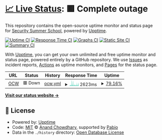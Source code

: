 # [📈 Live Status](https://security-summer-school.github.io/upptime): <!--live status--> **🟥 Complete outage**

This repository contains the open-source uptime monitor and status page for [Security Summer School](https://security-summer-school.github.io/), powered by [Upptime](https://github.com/upptime/upptime).

[![Uptime CI](https://github.com/security-summer-school/upptime/workflows/Uptime%20CI/badge.svg)](https://github.com/security-summer-school/upptime/actions?query=workflow%3A%22Uptime+CI%22)
[![Response Time CI](https://github.com/security-summer-school/upptime/workflows/Response%20Time%20CI/badge.svg)](https://github.com/security-summer-school/upptime/actions?query=workflow%3A%22Response+Time+CI%22)
[![Graphs CI](https://github.com/security-summer-school/upptime/workflows/Graphs%20CI/badge.svg)](https://github.com/security-summer-school/upptime/actions?query=workflow%3A%22Graphs+CI%22)
[![Static Site CI](https://github.com/security-summer-school/upptime/workflows/Static%20Site%20CI/badge.svg)](https://github.com/security-summer-school/upptime/actions?query=workflow%3A%22Static+Site+CI%22)
[![Summary CI](https://github.com/security-summer-school/upptime/workflows/Summary%20CI/badge.svg)](https://github.com/security-summer-school/upptime/actions?query=workflow%3A%22Summary+CI%22)

With [Upptime](https://upptime.js.org), you can get your own unlimited and free uptime monitor and status page, powered entirely by a GitHub repository. We use [Issues](https://github.com/security-summer-school/upptime/issues) as incident reports, [Actions](https://github.com/security-summer-school/upptime/actions) as uptime monitors, and [Pages](https://security-summer-school.github.io/upptime) for the status page.

<!--start: status pages-->
<!-- This summary is generated by Upptime (https://github.com/upptime/upptime) -->
<!-- Do not edit this manually, your changes will be overwritten -->
<!-- prettier-ignore -->
| URL | Status | History | Response Time | Uptime |
| --- | ------ | ------- | ------------- | ------ |
| <img alt="" src="https://security.cs.pub.ro/summer-school/wiki/lib/tpl/dokuwiki/images/logo.png" height="13"> [OCW](https://security.cs.pub.ro/summer-school/wiki/) | 🟥 Down | [ocw.yml](https://github.com/security-summer-school/upptime/commits/HEAD/history/ocw.yml) | <details><summary><img alt="Response time graph" src="./graphs/ocw/response-time-week.png" height="20"> 2623ms</summary><br><a href="https://security-summer-school.github.io/upptime/history/ocw"><img alt="Response time 2748" src="https://img.shields.io/endpoint?url=https%3A%2F%2Fraw.githubusercontent.com%2Fsecurity-summer-school%2Fupptime%2FHEAD%2Fapi%2Focw%2Fresponse-time.json"></a><br><a href="https://security-summer-school.github.io/upptime/history/ocw"><img alt="24-hour response time 2713" src="https://img.shields.io/endpoint?url=https%3A%2F%2Fraw.githubusercontent.com%2Fsecurity-summer-school%2Fupptime%2FHEAD%2Fapi%2Focw%2Fresponse-time-day.json"></a><br><a href="https://security-summer-school.github.io/upptime/history/ocw"><img alt="7-day response time 2623" src="https://img.shields.io/endpoint?url=https%3A%2F%2Fraw.githubusercontent.com%2Fsecurity-summer-school%2Fupptime%2FHEAD%2Fapi%2Focw%2Fresponse-time-week.json"></a><br><a href="https://security-summer-school.github.io/upptime/history/ocw"><img alt="30-day response time 2721" src="https://img.shields.io/endpoint?url=https%3A%2F%2Fraw.githubusercontent.com%2Fsecurity-summer-school%2Fupptime%2FHEAD%2Fapi%2Focw%2Fresponse-time-month.json"></a><br><a href="https://security-summer-school.github.io/upptime/history/ocw"><img alt="1-year response time 2748" src="https://img.shields.io/endpoint?url=https%3A%2F%2Fraw.githubusercontent.com%2Fsecurity-summer-school%2Fupptime%2FHEAD%2Fapi%2Focw%2Fresponse-time-year.json"></a></details> | <details><summary><a href="https://security-summer-school.github.io/upptime/history/ocw">79.16%</a></summary><a href="https://security-summer-school.github.io/upptime/history/ocw"><img alt="All-time uptime 98.71%" src="https://img.shields.io/endpoint?url=https%3A%2F%2Fraw.githubusercontent.com%2Fsecurity-summer-school%2Fupptime%2FHEAD%2Fapi%2Focw%2Fuptime.json"></a><br><a href="https://security-summer-school.github.io/upptime/history/ocw"><img alt="24-hour uptime 83.92%" src="https://img.shields.io/endpoint?url=https%3A%2F%2Fraw.githubusercontent.com%2Fsecurity-summer-school%2Fupptime%2FHEAD%2Fapi%2Focw%2Fuptime-day.json"></a><br><a href="https://security-summer-school.github.io/upptime/history/ocw"><img alt="7-day uptime 79.16%" src="https://img.shields.io/endpoint?url=https%3A%2F%2Fraw.githubusercontent.com%2Fsecurity-summer-school%2Fupptime%2FHEAD%2Fapi%2Focw%2Fuptime-week.json"></a><br><a href="https://security-summer-school.github.io/upptime/history/ocw"><img alt="30-day uptime 88.71%" src="https://img.shields.io/endpoint?url=https%3A%2F%2Fraw.githubusercontent.com%2Fsecurity-summer-school%2Fupptime%2FHEAD%2Fapi%2Focw%2Fuptime-month.json"></a><br><a href="https://security-summer-school.github.io/upptime/history/ocw"><img alt="1-year uptime 98.71%" src="https://img.shields.io/endpoint?url=https%3A%2F%2Fraw.githubusercontent.com%2Fsecurity-summer-school%2Fupptime%2FHEAD%2Fapi%2Focw%2Fuptime-year.json"></a></details>

<!--end: status pages-->

[**Visit our status website →**](https://security-summer-school.github.io/upptime)

## 📄 License

- Powered by: [Upptime](https://github.com/upptime/upptime)
- Code: [MIT](./LICENSE) © [Anand Chowdhary](https://anandchowdhary.com), supported by [Pabio](https://pabio.com)
- Data in the `./history` directory: [Open Database License](https://opendatacommons.org/licenses/odbl/1-0/)
